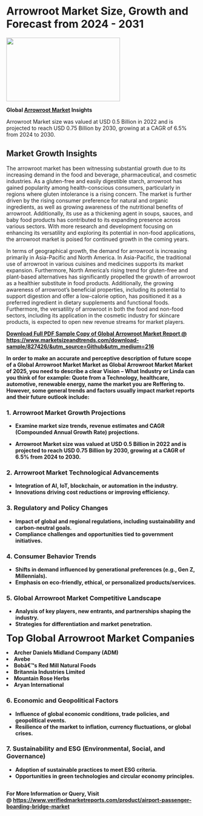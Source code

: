 <H1>Arrowroot Market Size, Growth and Forecast from 2024 - 2031</H1><img class="aligncenter size-medium wp-image-584254" src="https://thirdeyenews.in/wp-content/uploads/2024/09/Global-Market-Research-300x168.jpeg" alt="" width="300" height="168" /><p><strong>Global&nbsp;<a href="https://www.marketsizeandtrends.com/download-sample/827426/&amp;utm_source=Github&utm_medium=216">Arrowroot Market</a> Insights</strong></p><p>Arrowroot Market size was valued at USD 0.5 Billion in 2022 and is projected to reach USD 0.75 Billion by 2030, growing at a CAGR of 6.5% from 2024 to 2030.</p><p><h2>Market Growth Insights</h2> <p>The arrowroot market has been witnessing substantial growth due to its increasing demand in the food and beverage, pharmaceutical, and cosmetic industries. As a gluten-free and easily digestible starch, arrowroot has gained popularity among health-conscious consumers, particularly in regions where gluten intolerance is a rising concern. The market is further driven by the rising consumer preference for natural and organic ingredients, as well as growing awareness of the nutritional benefits of arrowroot. Additionally, its use as a thickening agent in soups, sauces, and baby food products has contributed to its expanding presence across various sectors. With more research and development focusing on enhancing its versatility and exploring its potential in non-food applications, the arrowroot market is poised for continued growth in the coming years.</p> <p><strong><a href="download_sample_link_here"></a></strong></p> <p>In terms of geographical growth, the demand for arrowroot is increasing primarily in Asia-Pacific and North America. In Asia-Pacific, the traditional use of arrowroot in various cuisines and medicines supports its market expansion. Furthermore, North America’s rising trend for gluten-free and plant-based alternatives has significantly propelled the growth of arrowroot as a healthier substitute in food products. Additionally, the growing awareness of arrowroot’s beneficial properties, including its potential to support digestion and offer a low-calorie option, has positioned it as a preferred ingredient in dietary supplements and functional foods. Furthermore, the versatility of arrowroot in both the food and non-food sectors, including its application in the cosmetic industry for skincare products, is expected to open new revenue streams for market players. <p><strong><a href="get_more_link_here"></p><p><span class=""><strong>Download Full PDF Sample Copy of Global Arrowroot Market Report</strong> @ <a href="https://www.marketsizeandtrends.com/download-sample/827426/&amp;utm_source=Github&utm_medium=216" target="_blank">https://www.marketsizeandtrends.com/download-sample/827426/&amp;utm_source=Github&utm_medium=216</a></span></p><p>In order to make an accurate and perceptive description of future scope of a Global&nbsp;Arrowroot Market Market as Global&nbsp;Arrowroot Market Market of 2025, you need to describe a clear Vision &ndash; What Industry or Linda can you think of for example: Quote from a Technology, healthcare, automotive, renewable energy, name the market you are Reffering to. However, some general trends and factors usually impact market reports and their future outlook include:</p><h3>1.&nbsp;<strong>Arrowroot Market Growth Projections</strong></h3><ul><li>Examine market size trends, revenue estimates and CAGR (Compounded Annual Growth Rate) projections.</li><li><p>Arrowroot Market size was valued at USD 0.5 Billion in 2022 and is projected to reach USD 0.75 Billion by 2030, growing at a CAGR of 6.5% from 2024 to 2030.</p></li></ul><h3>2.&nbsp;<strong>Arrowroot Market Technological Advancements</strong></h3><ul><li>Integration of AI, IoT, blockchain, or automation in the industry.</li><li>Innovations driving cost reductions or improving efficiency.</li></ul><h3>3.&nbsp;<strong>Regulatory and Policy Changes</strong></h3><ul><li>Impact of global and regional regulations, including sustainability and carbon-neutral goals.</li><li>Compliance challenges and opportunities tied to government initiatives.</li></ul><h3>4.&nbsp;<strong>Consumer Behavior Trends</strong></h3><ul><li>Shifts in demand influenced by generational preferences (e.g., Gen Z, Millennials).</li><li>Emphasis on eco-friendly, ethical, or personalized products/services.</li></ul><h3>5.&nbsp;<strong>Global Arrowroot Market Competitive Landscape</strong></h3><ul><li>Analysis of key players, new entrants, and partnerships shaping the industry.</li><li>Strategies for differentiation and market penetration.</li></ul><p data-pm-slice="1 1 []"><span style="color: inherit; font-family: inherit; font-size: 25px;">Top Global Arrowroot Market Companies</span></p><div class="" data-test-id=""><p><li>Archer Daniels Midland Company (ADM)</li><li> Avebe</li><li> Bobâ€™s Red Mill Natural Foods</li><li> Britannia Industries Limited</li><li> Mountain Rose Herbs</li><li> Aryan International</li></p></div><h3>6.&nbsp;<strong>Economic and Geopolitical Factors</strong></h3><ul><li>Influence of global economic conditions, trade policies, and geopolitical events.</li><li>Resilience of the market to inflation, currency fluctuations, or global crises.</li></ul><h3>7.&nbsp;<strong>Sustainability and ESG (Environmental, Social, and Governance)</strong></h3><ul><li>Adoption of sustainable practices to meet ESG criteria.</li><li>Opportunities in green technologies and circular economy principles.</li></ul><h2><strong style="font-size: 14px;">For More Information or Query, Visit @&nbsp;</strong><a style="background-color: #ffffff; font-size: 14px;" href="https://www.marketsizeandtrends.com/report/arrowroot-market/" target="_blank">https://www.verifiedmarketreports.com/product/airport-passenger-boarding-bridge-market</a></h2>
